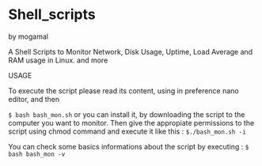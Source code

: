 # Shell_scripts
by mogamal


A Shell Scripts to Monitor Network, Disk Usage, Uptime, Load Average and RAM usage in Linux.
and more 

USAGE

To execute the script please read its content, using in preference nano editor, and then

```$ bash bash_mon.sh``` 
or you can install it, by downloading the script to the computer you want to monitor.
Then give the appropiate permissions to the script using chmod command and execute it like this :
```$./bash_mon.sh -i```

You can check some basics informations about the script by executing :
```$ bash bash_mon -v```
